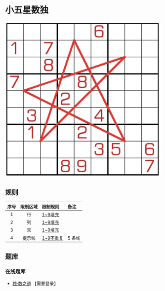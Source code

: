 # 小五星数独

![题](../../../../images/sudoku/小五星数独.png)

## 规则

| 序号  | 限制区域 | 限制规则      | 备注   |
|:---:|:----:|:----------|:-----|
|  1  |  行   | [1~9填充]  |      |
|  2  |  列   | [1~9填充]  |      |
|  3  |  宫   | [1~9填充]  |      |
|  4  | 提示线  | [1~9不重复] | 5 条线 |

## 题库

### 在线题库

- [独·数之道](http://www.sudokufans.org.cn/lx/game.index.php?type=5x2) 【需要登录】

[1~9填充]: ../../../../rules.md#1to9填充
[1~9不重复]: ../../../../rules.md#1to9不重复
